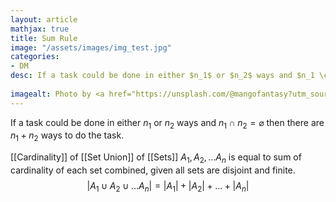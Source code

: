 ```yaml
---
layout: article
mathjax: true
title: Sum Rule
image: "/assets/images/img_test.jpg"
categories:
- DM
desc: If a task could be done in either $n_1$ or $n_2$ ways and $n_1 \cap n_2 = \varnothing$ then there are $n_1 + n_2$ ways to do the task.
 
imagealt: Photo by <a href="https://unsplash.com/@mangofantasy?utm_source=unsplash&utm_medium=referral&utm_content=creditCopyText">Tim Johnson</a> on <a href="https://unsplash.com/s/photos/logic?utm_source=unsplash&utm_medium=referral&utm_content=creditCopyText">Unsplash</a>
---
```

If a task could be done in either $n_1$ or $n_2$ ways and $n_1 \cap n_2 = \varnothing$ then there are $n_1 + n_2$ ways to do the task.

[[Cardinality]] of [[Set Union]] of [[Sets]] $A_1, A_2, \dots A_n$ is equal to sum of cardinality of each set combined, given all sets are disjoint and finite.
$$|A_1 \cup A_2 \cup \dots A_n| = |A_1| + |A_2| + \dots + |A_n|$$